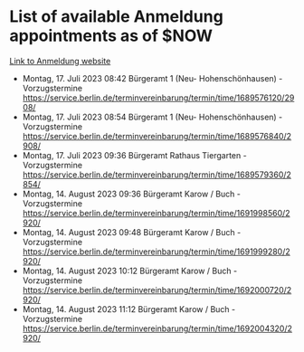# List of available Anmeldung appointments as of $NOW
[Link to Anmeldung website](https://service.berlin.de/terminvereinbarung/termin/tag.php?termin=1&anliegen[]=120686&dienstleisterlist=122210,122217,327316,122219,327312,122227,327314,122231,327346,122243,327348,122254,122252,329742,122260,329745,122262,329748,122271,327278,122273,327274,122277,327276,330436,122280,327294,122282,327290,122284,327292,122291,327270,122285,327266,122286,327264,122296,327268,150230,329760,122297,327286,122294,327284,122312,329763,122314,329775,122304,327330,122311,327334,122309,327332,317869,122281,327352,122279,329772,122283,122276,327324,122274,327326,122267,329766,122246,327318,122251,327320,122257,327322,122208,327298,122226,327300&herkunft=http%3A%2F%2Fservice.berlin.de%2Fdienstleistung%2F120686%2F)
- Montag, 17. Juli 2023 08:42 Bürgeramt 1 (Neu- Hohenschönhausen) - Vorzugstermine https://service.berlin.de/terminvereinbarung/termin/time/1689576120/2908/
- Montag, 17. Juli 2023 08:54 Bürgeramt 1 (Neu- Hohenschönhausen) - Vorzugstermine https://service.berlin.de/terminvereinbarung/termin/time/1689576840/2908/
- Montag, 17. Juli 2023 09:36 Bürgeramt Rathaus Tiergarten - Vorzugstermine https://service.berlin.de/terminvereinbarung/termin/time/1689579360/2854/
- Montag, 14. August 2023 09:36 Bürgeramt Karow / Buch - Vorzugstermine https://service.berlin.de/terminvereinbarung/termin/time/1691998560/2920/
- Montag, 14. August 2023 09:48 Bürgeramt Karow / Buch - Vorzugstermine https://service.berlin.de/terminvereinbarung/termin/time/1691999280/2920/
- Montag, 14. August 2023 10:12 Bürgeramt Karow / Buch - Vorzugstermine https://service.berlin.de/terminvereinbarung/termin/time/1692000720/2920/
- Montag, 14. August 2023 11:12 Bürgeramt Karow / Buch - Vorzugstermine https://service.berlin.de/terminvereinbarung/termin/time/1692004320/2920/
